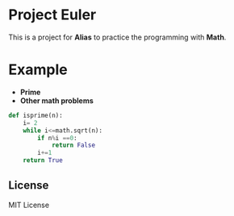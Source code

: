 # Project Euler

This is a project for **Alias** to practice the programming with **Math**.

# Example
- **Prime**
- **Other math problems**

```python
def isprime(n):
    i= 2
    while i<=math.sqrt(n):
        if n%i ==0:
            return False
        i+=1
    return True

```

## License

MIT License
